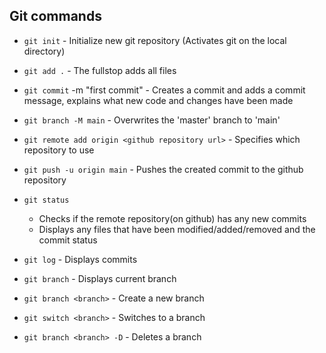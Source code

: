 ## Git commands

- `git init`  - Initialize new git repository (Activates git on the local directory)
- `git add .` - The fullstop adds all files
- `git commit` -m "first commit" - Creates a commit and adds a commit message, explains what new code and changes have been made

- `git branch -M main` - Overwrites the 'master' branch to 'main'
- `git remote add origin <github repository url>` - Specifies which repository to use
- `git push -u origin main` - Pushes the created commit to the github repository
- `git status` 
    - Checks if the remote repository(on github) has any new commits
    - Displays any files that have been modified/added/removed and the commit status
- `git log` - Displays commits

- `git branch` - Displays current branch
- `git branch <branch>` - Create a new branch 
- `git switch <branch>` - Switches to a branch
- `git branch <branch> -D` - Deletes a branch


